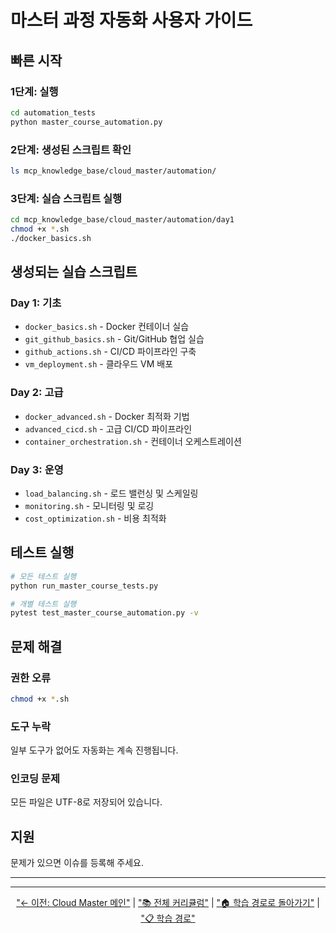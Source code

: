 # 마스터 과정 자동화 사용자 가이드


## 빠른 시작

### 1단계: 실행
```bash
cd automation_tests
python master_course_automation.py
```

### 2단계: 생성된 스크립트 확인
```bash
ls mcp_knowledge_base/cloud_master/automation/
```

### 3단계: 실습 스크립트 실행
```bash
cd mcp_knowledge_base/cloud_master/automation/day1
chmod +x *.sh
./docker_basics.sh
```

## 생성되는 실습 스크립트

### Day 1: 기초
- `docker_basics.sh` - Docker 컨테이너 실습
- `git_github_basics.sh` - Git/GitHub 협업 실습
- `github_actions.sh` - CI/CD 파이프라인 구축
- `vm_deployment.sh` - 클라우드 VM 배포

### Day 2: 고급
- `docker_advanced.sh` - Docker 최적화 기법
- `advanced_cicd.sh` - 고급 CI/CD 파이프라인
- `container_orchestration.sh` - 컨테이너 오케스트레이션

### Day 3: 운영
- `load_balancing.sh` - 로드 밸런싱 및 스케일링
- `monitoring.sh` - 모니터링 및 로깅
- `cost_optimization.sh` - 비용 최적화

## 테스트 실행

```bash
# 모든 테스트 실행
python run_master_course_tests.py

# 개별 테스트 실행
pytest test_master_course_automation.py -v
```

## 문제 해결

### 권한 오류
```bash
chmod +x *.sh
```

### 도구 누락
일부 도구가 없어도 자동화는 계속 진행됩니다.

### 인코딩 문제
모든 파일은 UTF-8로 저장되어 있습니다.

## 지원
문제가 있으면 이슈를 등록해 주세요.


---


---



<div align="center">

["← 이전: Cloud Master 메인"](README.md) | ["📚 전체 커리큘럼"](curriculum.md) | ["🏠 학습 경로로 돌아가기"](index.md) | ["📋 학습 경로"](learning-path.md)

</div>